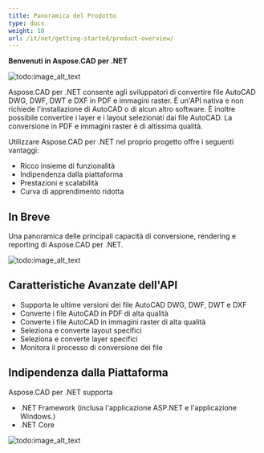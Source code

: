 ```yaml
---
title: Panoramica del Prodotto
type: docs
weight: 10
url: /it/net/getting-started/product-overview/
---
```


**Benvenuti in Aspose.CAD per .NET**

![todo:image_alt_text](/cad/_assets/home_1.png)

Aspose.CAD per .NET consente agli sviluppatori di convertire file AutoCAD DWG, DWF, DWT e DXF in PDF e immagini raster. È un'API nativa e non richiede l'installazione di AutoCAD o di alcun altro software. È inoltre possibile convertire i layer e i layout selezionati dai file AutoCAD. La conversione in PDF e immagini raster è di altissima qualità.

Utilizzare Aspose.CAD per .NET nel proprio progetto offre i seguenti vantaggi:

- Ricco insieme di funzionalità
- Indipendenza dalla piattaforma
- Prestazioni e scalabilità
- Curva di apprendimento ridotta




## **In Breve**
Una panoramica delle principali capacità di conversione, rendering e reporting di Aspose.CAD per .NET.

![todo:image_alt_text](/cad/_assets/net/product-overview_2.png)
## **Caratteristiche Avanzate dell'API**
- Supporta le ultime versioni dei file AutoCAD DWG, DWF, DWT e DXF
- Converte i file AutoCAD in PDF di alta qualità
- Converte i file AutoCAD in immagini raster di alta qualità
- Seleziona e converte layout specifici
- Seleziona e converte layer specifici
- Monitora il processo di conversione dei file
## **Indipendenza dalla Piattaforma**
Aspose.CAD per .NET supporta

- .NET Framework (inclusa l'applicazione ASP.NET e l'applicazione Windows.)
- .NET Core

![todo:image_alt_text](/cad/_assets/net/product-overview_3.png)
